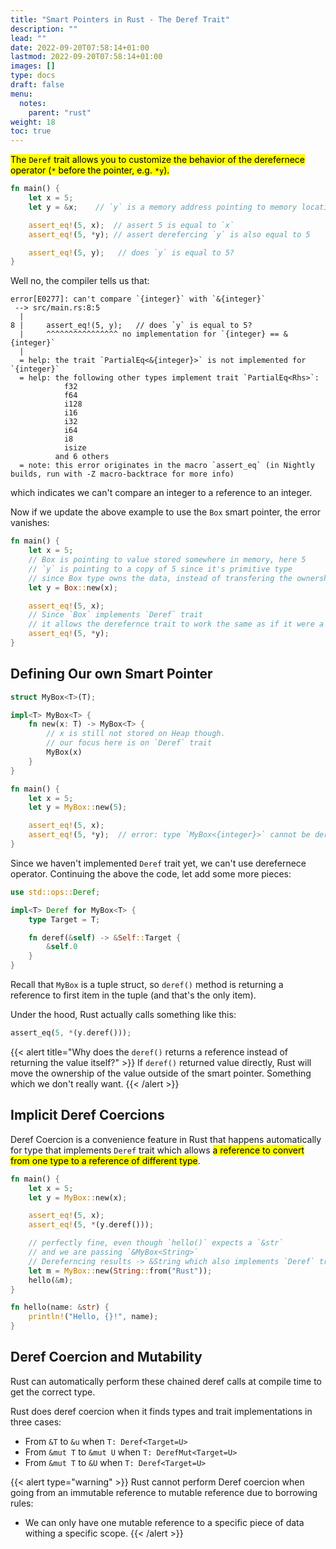 ```yaml
---
title: "Smart Pointers in Rust - The Deref Trait"
description: ""
lead: ""
date: 2022-09-20T07:58:14+01:00
lastmod: 2022-09-20T07:58:14+01:00
images: []
type: docs
draft: false
menu: 
  notes:
    parent: "rust"
weight: 18
toc: true
---
```


<mark class="y">The `Deref` trait allows you to customize the behavior of the derefernece operator (`*` before the pointer, e.g. `*y`).</mark>

```rust
fn main() {
    let x = 5; 
    let y = &x;    // `y` is a memory address pointing to memory location where 5 is stored

    assert_eq!(5, x);  // assert 5 is equal to `x`
    assert_eq!(5, *y); // assert derefercing `y` is also equal to 5

    assert_eq!(5, y);   // does `y` is equal to 5?
}
```

Well no, the compiler tells us that:

```text
error[E0277]: can't compare `{integer}` with `&{integer}`
 --> src/main.rs:8:5
  |
8 |     assert_eq!(5, y);   // does `y` is equal to 5?
  |     ^^^^^^^^^^^^^^^^ no implementation for `{integer} == &{integer}`
  |
  = help: the trait `PartialEq<&{integer}>` is not implemented for `{integer}`
  = help: the following other types implement trait `PartialEq<Rhs>`:
            f32
            f64
            i128
            i16
            i32
            i64
            i8
            isize
          and 6 others
  = note: this error originates in the macro `assert_eq` (in Nightly builds, run with -Z macro-backtrace for more info)
```

which indicates we can't compare an integer to a reference to an integer.

Now if we update the above example to use the `Box` smart pointer, the error vanishes:

```rust
fn main() {
    let x = 5; 
    // Box is pointing to value stored somewhere in memory, here 5
    // `y` is pointing to a copy of 5 since it's primitive type
    // since Box type owns the data, instead of transfering the ownership 
    let y = Box::new(x);  

    assert_eq!(5, x);  
    // Since `Box` implements `Deref` trait
    // it allows the derefernce trait to work the same as if it were a reference
    assert_eq!(5, *y); 
}
```
 
## Defining Our own Smart Pointer

```rust
struct MyBox<T>(T);

impl<T> MyBox<T> {
    fn new(x: T) -> MyBox<T> {
        // x is still not stored on Heap though.
        // our focus here is on `Deref` trait
        MyBox(x)  
    }
}

fn main() {
    let x = 5;
    let y = MyBox::new(5);

    assert_eq!(5, x);
    assert_eq!(5, *y);  // error: type `MyBox<{integer}>` cannot be dereferenced
}
```

Since we haven't implemented `Deref` trait yet, we can't use derefernece operator. Continuing the above the code, let add some more pieces:

```rust
use std::ops::Deref;

impl<T> Deref for MyBox<T> {
    type Target = T;

    fn deref(&self) -> &Self::Target {
        &self.0
    }
} 
```

Recall that `MyBox` is a tuple struct, so `deref()` method is returning a reference to first item in the tuple (and that's the only item).

Under the hood, Rust actually calls something like this:

```rust
assert_eq(5, *(y.deref()));
```

{{< alert title="Why does the `deref()` returns a reference instead of returning the value itself?" >}}
If `deref()` returned value directly, Rust will move the ownership of the value outside of the smart pointer. Something which we don't really want.
{{< /alert >}}

## Implicit Deref Coercions
Deref Coercion is a convenience feature in Rust that happens automatically for type that implements `Deref` trait which allows <mark class="v">a reference to convert from one type to a reference of different type</mark>.

```rust
fn main() {
    let x = 5;
    let y = MyBox::new(x);

    assert_eq!(5, x);
    assert_eq!(5, *(y.deref()));

    // perfectly fine, even though `hello()` expects a `&str` 
    // and we are passing `&MyBox<String>` 
    // Dereferncing results -> &String which also implements `Deref` trait -> &str
    let m = MyBox::new(String::from("Rust"));
    hello(&m);
}

fn hello(name: &str) {
    println!("Hello, {}!", name);
}
```

## Deref Coercion and Mutability
Rust can automatically perform these chained deref calls at compile time to get the correct type.

Rust does deref coercion when it finds types and trait implementations in three cases:

- From `&T` to `&u` when `T: Deref<Target=U>`
- From `&mut T` to `&mut U` when `T: DerefMut<Target=U>`
- From `&mut T` to `&U` when `T: Deref<Target=U>`

{{< alert type="warning" >}}
Rust cannot perform Deref coercion when going from an immutable reference to mutable reference due to borrowing rules:
- We can only have one mutable reference to a specific piece of data withing a specific scope.
{{< /alert >}}